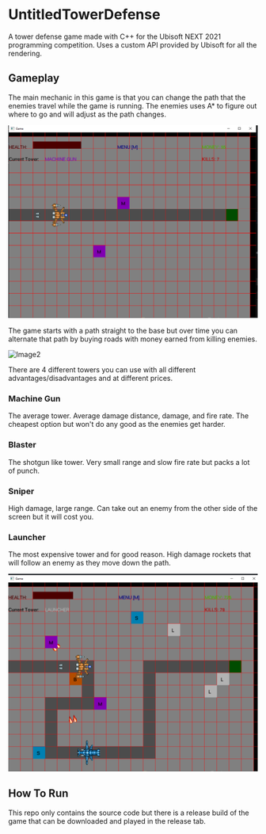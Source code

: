 # UntitledTowerDefense
A tower defense game made with C++ for the Ubisoft NEXT 2021 programming competition. Uses a custom API provided by Ubisoft for all the rendering.

## Gameplay 

The main mechanic in this game is that you can change the path that the enemies travel while the game is running. The enemies uses A* to figure out where to go and will adjust as the path changes.

![Image1](Screenshots/Start.PNG)

The game starts with a path straight to the base but over time you can alternate that path by buying roads with money earned from killing enemies.

![Image2](Screenshots/ModifiedPath>PNG)

There are 4 different towers you can use with all different advantages/disadvantages and at different prices.

### Machine Gun

The average tower. Average damage distance, damage, and fire rate. The cheapest option but won't do any good as the enemies get harder.

### Blaster

The shotgun like tower. Very small range and slow fire rate but packs a lot of punch.

### Sniper

High damage, large range. Can take out an enemy from the other side of the screen but it will cost you.

### Launcher

The most expensive tower and for good reason. High damage rockets that will follow an enemy as they move down the path.

![Image3](Screenshots/LongPath.PNG)

## How To Run

This repo only contains the source code but there is a release build of the game that can be downloaded and played in the release tab.
